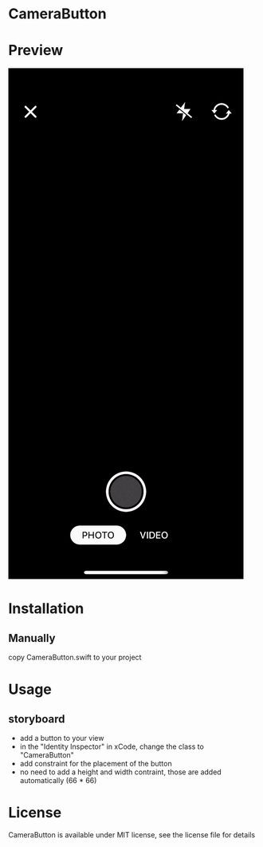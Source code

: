 # CameraButton
# Preview
![Button preview](https://github.com/ramiz69/CameraButton/blob/master/example.gif?raw=true)
# Installation
## Manually
copy CameraButton.swift to your project
# Usage
## storyboard
- add a button to your view
- in the "Identity Inspector" in xCode, change the class to "CameraButton"
- add constraint for the placement of the button
- no need to add a height and width contraint, those are added automatically (66 * 66)

# License
CameraButton is available under MIT license, see the license file for details
